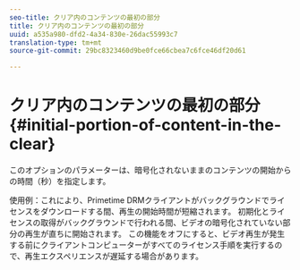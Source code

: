 ```yaml
---
seo-title: クリア内のコンテンツの最初の部分
title: クリア内のコンテンツの最初の部分
uuid: a535a980-dfd2-4a34-830e-26dac55993c7
translation-type: tm+mt
source-git-commit: 29bc8323460d9be0fce66cbea7c6fce46df20d61

---
```



# クリア内のコンテンツの最初の部分{#initial-portion-of-content-in-the-clear}

このオプションのパラメーターは、暗号化されないままのコンテンツの開始からの時間（秒）を指定します。

使用例：これにより、Primetime DRMクライアントがバックグラウンドでライセンスをダウンロードする間、再生の開始時間が短縮されます。 初期化とライセンスの取得がバックグラウンドで行われる間、ビデオの暗号化されていない部分の再生が直ちに開始されます。 この機能をオフにすると、ビデオ再生が発生する前にクライアントコンピューターがすべてのライセンス手順を実行するので、再生エクスペリエンスが遅延する場合があります。
